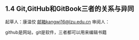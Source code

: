 ## 1.4 Git,GitHub和GitBook三者的关系与异同

起草人：康温佼 邮箱kangwj16@lzu.edu.cn 审阅人：

github是网站，git是软件，三者都可以用来编辑书籍
